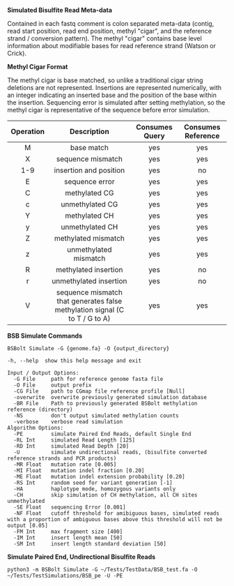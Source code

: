 **Simulated Bisulfite Read Meta-data**

Contained in each fastq comment is colon separated meta-data (contig, read start position, read end position, 
methyl "cigar", and the reference strand / conversion pattern). The methyl "cigar" contains base level information about 
modifiable bases for read reference strand (Watson or Crick).
        
**Methyl Cigar Format**

The methyl cigar is base matched, so unlike a traditional cigar string deletions are not represented. Insertions are 
represented numerically, with an integer indicating an inserted base and the position of the base within the insertion. 
Sequencing error is simulated after setting methylation, so the methyl cigar is representative of the sequence before 
error simulation.

| Operation | Description    | Consumes Query | Consumes Reference |     
| :---: | :---:    | :---: | :---: | 
|M    |base match|  yes| yes|  
|X    |sequence mismatch|   yes| yes|
|1-9  |insertion and position| yes | no|    
|E    |sequence error|  yes| yes|
|C    |methylated CG|   yes| yes|
|c    |unmethylated CG| yes| yes|
|Y    |methylated CH|   yes| yes|
|y    |unmethylated CH| yes| yes| 
|Z    |methylated mismatch| yes| yes|
|z    |unmethylated mismatch|   yes| yes|
|R    |methylated insertion|    yes| no|
|r    |unmethylated insertion|  yes| no|
|V    |sequence mismatch that generates false methylation signal (C to T / G to A)|   yes|   yes|

 

**BSB Simulate Commands**
```shell
BSBolt Simulate -G {genome.fa} -O {output_directory}

-h, --help  show this help message and exit

Input / Output Options:
  -G File     path for reference genome fasta file
  -O File     output prefix
  -CG File    path to CGmap file reference profile [Null]
  -overwrite  overwrite previously generated simulation database
  -BR File    Path to previously generated BSBolt methylation reference (directory)
  -NS         don't output simulated methylation counts
  -verbose    verbose read simulation
Algorithm Options:
  -PE         simulate Paired End Reads, default Single End
  -RL Int     simulated Read Length [125]
  -RD Int     simulated Read Depth [20]
  -U          simulate undirectional reads, (bisulfite converted reference strands and PCR products)
  -MR Float   mutation rate [0.005]
  -MI Float   mutation indel fraction [0.20]
  -ME Float   mutation indel extension probability [0.20]
  -RS Int     random seed for variant generation [-1]
  -HA         haplotype mode, homozygous variants only
  -CH         skip simulation of CH methylation, all CH sites unmethylated
  -SE Float   sequencing Error [0.001]
  -NF Float   cutoff threshold for amibiguous bases, simulated reads with a proportion of ambiguous bases above this threshold will not be output [0.05]
  -FM Int     max fragment size [400]
  -IM Int     insert length mean [50]
  -SM Int     insert length standard deviation [50]
```

**Simulate Paired End, Undirectional Bisulfite Reads**
```shell
python3 -m BSBolt Simulate -G ~/Tests/TestData/BSB_test.fa -O ~/Tests/TestSimulations/BSB_pe -U -PE
```